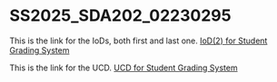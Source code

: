 # SS2025_SDA202_02230295

This is the link for the IoDs, both first and last one.
[IoD(2) for Student Grading System](https://lucid.app/lucidchart/1fc77b16-ec7c-466d-953e-0f36cfcde7e9/edit?viewport_loc=-2788%2C-228%2C3036%2C3156%2C0_0&invitationId=inv_f326dd57-e672-41e3-b6e8-9e53cde24234)

This is the link for the UCD.
[UCD for Student Grading System](https://lucid.app/lucidchart/ac6409da-105c-42f3-9f97-fb718d024e5f/edit?viewport_loc=118%2C68%2C1518%2C1578%2C.Q4MUjXso07N&invitationId=inv_20146885-32eb-42f3-8427-02f6b7f7fe57)